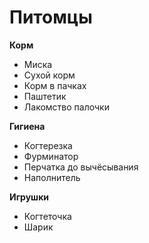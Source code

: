 # Питомцы

**Корм**

- Миска
- Сухой корм
- Корм в пачках
- Паштетик
- Лакомство палочки

**Гигиена**

- Когтерезка
- Фурминатор
- Перчатка до вычёсывания
- Наполнитель

**Игрушки**

- Когтеточка
- Шарик
